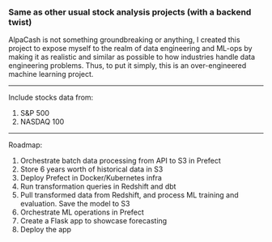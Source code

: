 ### Same as other usual stock analysis projects (with a backend twist)

AlpaCash is not something groundbreaking or anything, I created this project to expose myself to the realm of data engineering and ML-ops by making it as realistic and similar as possible to how industries handle data engineering problems. Thus, to put it simply, this is an over-engineered machine learning project.

---

Include stocks data from:

1. S&P 500
2. NASDAQ 100

---

Roadmap:

1. Orchestrate batch data processing from API to S3 in Prefect
2. Store 6 years worth of historical data in S3
3. Deploy Prefect in Docker/Kubernetes infra
4. Run transformation queries in Redshift and dbt
5. Pull transformed data from Redshift, and process ML training and evaluation. Save the model to S3
6. Orchestrate ML operations in Prefect
7. Create a Flask app to showcase forecasting
8. Deploy the app
